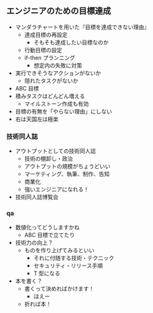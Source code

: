 ## エンジニアのための目標達成

- マンダラチャートを用いた『目標を達成できない理由』
  - 達成目標の再設定
    - そもそも達成したい目標なのか
  - 行動目標の設定
  - if-then プランニング
    - 想定内の失敗に対策
- 実行できそうなアクションがないか
  - 隠れたタスクがないか
- ABC 目標
- 積みタスクはどんどん増える
  - マイルストーン作成も有効
- 目標の有無を「やらない理由」にしない
- 右は天国左は極楽

### 技術同人誌

- アウトプットとしての技術同人誌
  - 技術の棚卸し・政治
  - アウトプットの規模がちょうどいい
  - マーケティング、執筆、制作、告知
  - 商業化
  - 強いエンジニアになれる！
- 技術同人誌博覧会

### qa

- 数値化ってどうしますかね
  - ABC 目標で立てたり
- 技術力の向上？
  - ものを作り上げてみるといい
    - それに付随する技術・テクニック
    - セキュリティ・リリース手順
    - T 型になる
- 本を書く？
  - 書くって決めればかけます！
    - ほえー
  - 折れば本！
